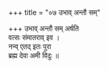 +++
title = "०७ उभाव् अन्तौ सम्"

+++
उभाव् अन्तौ सम् अर्षति  
वत्सः संमातराव् इव ।  
नन्व् एतद् इतः पुरा  
ब्रह्म देवा अमी विदुः ॥